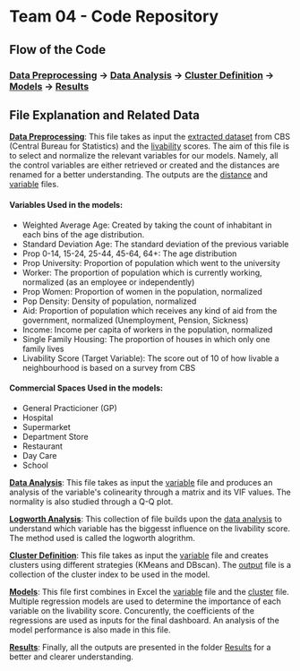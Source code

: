 # Team 04 - Code Repository
## Flow of the Code
### [Data Preprocessing](Data_Preprocessing.ipynb) -> [Data Analysis](Data_Analysis.Rmd) -> [Cluster Definition](SSP_project.ipynb) -> [Models](data%20analytics.Rmd) -> [Results](Results/)

## File Explanation and Related Data
**[Data Preprocessing](Data_Preprocessing.ipynb)**: This file takes as input the [extracted dataset](Data/data.csv) from CBS (Central Bureau for Statistics) and the [livability](Data/Leefbaarometer-scores%20buurten%202002-2022.csv) scores. The aim of this file is to select and normalize the relevant variables for our models. Namely, all the control variables are either retrieved or created and the distances are renamed for a better understanding. The outputs are the [distance](Data/distances.csv) and [variable](Data/normalized_variables.csv) files.
#### Variables Used in the models:
- Weighted Average Age: Created by taking the count of inhabitant in each bins of the age distribution.
- Standard Deviation Age: The standard deviation of the previous variable
- Prop 0-14, 15-24, 25-44, 45-64, 64+: The age distribution
- Prop University: Proportion of population which went to the university
- Worker: The proportion of population which is currently working, normalized (as an employee or independently)
- Prop Women: Proportion of women in the population, normalized
- Pop Density: Density of population, normalized
- Aid: Proportion of population which receives any kind of aid from the government, normalized (Unemployment, Pension, Sickness)
- Income: Income per capita of workers in the population, normalized
- Single Family Housing: The proportion of houses in which only one family lives
- Livability Score (Target Variable): The score out of 10 of how livable a neighbourhood is based on a survey from CBS

#### Commercial Spaces Used in the models:
- General Practicioner (GP)
- Hospital
- Supermarket
- Department Store
- Restaurant
- Day Care
- School

**[Data Analysis](Data_Analysis.Rmd)**: This file takes as input the [variable](Data/normalized_variables.csv) file and produces an analysis of the variable's colinearity through a matrix and its VIF values. The normality is also studied through a Q-Q plot.

**[Logworth Analysis](Results/Logworth%20Analysis.pdf)**: This collection of file builds upon the [data analysis](Data_Analysis.Rmd) to understand which variable has the biggesst influence on the livability score. The method used is called the logworth alogrithm.

**[Cluster Definition](Clusters.ipynb)**: This file takes as input the [variable](Data/normalized_variables.csv) file and creates clusters using different strategies (KMeans and DBscan). The [output](Data/df_normalized_clustering_output.csv) file is a collection of the cluster index to be used in the model.

**[Models](Models.Rmd)**: This file first combines in Excel the [variable](Data/normalized_variables.csv) file and the [cluster](Data/df_normalized_clustering_output.csv) file. Multiple regression models are used to determine the importance of each variable on the livability score. Concurently, the coefficients of the regressions are used as inputs for the final dashboard. An analysis of the model performance is also made in this file.

**[Results](Results/)**: Finally, all the outputs are presented in the folder [Results](Results/) for a better and clearer understanding.
